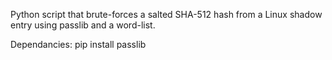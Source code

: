 Python script that brute-forces a salted SHA-512 hash from a Linux shadow entry using passlib and a word-list.

Dependancies: pip install passlib
